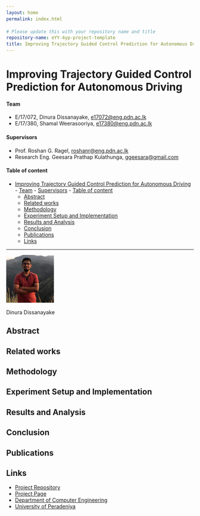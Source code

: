 ```yaml
---
layout: home
permalink: index.html

# Please update this with your repository name and title
repository-name: eYY-4yp-project-template
title: Improving Trajectory Guided Control Prediction for Autonomous Driving
---
```


[comment]: # "This is the standard layout for the project, but you can clean this and use your own template"

# Improving Trajectory Guided Control Prediction for Autonomous Driving

#### Team

- E/17/072, Dinura Dissanayake, [e17072@eng.pdn.ac.lk](mailto:e17072@eng.pdn.ac.lk)
- E/17/380, Shamal Weerasooriya, [e17380@eng.pdn.ac.lk](mailto:e17380@eng.pdn.ac.lk)

#### Supervisors

- Prof. Roshan G. Ragel, [roshanr@eng.pdn.ac.lk](mailto:roshanr@eng.pdn.ac.lk)
- Research Eng. Geesara Prathap Kulathunga, [ggeesara@gmail.com](mailto:ggeesara@gmail.com)

#### Table of content

- [Improving Trajectory Guided Control Prediction for Autonomous Driving](#improving-trajectory-guided-control-prediction-for-autonomous-driving)
      - [Team](#team)
      - [Supervisors](#supervisors)
      - [Table of content](#table-of-content)
  - [Abstract](#abstract)
  - [Related works](#related-works)
  - [Methodology](#methodology)
  - [Experiment Setup and Implementation](#experiment-setup-and-implementation)
  - [Results and Analysis](#results-and-analysis)
  - [Conclusion](#conclusion)
  - [Publications](#publications)
  - [Links](#links)

---

<img class="mx-auto d-block img-thumbnail float-left" src="./images/e17072.jpg" alt="Sample Image" width="128" />
<p class="caption text-center float-left">Dinura Dissanayake</p>


<!-- <link rel="stylesheet" href="https://maxcdn.bootstrapcdn.com/bootstrap/4.5.2/css/bootstrap.min.css">

<div class="container">
    <div class="row">
        <div class="col-3">
            <img class="mx-auto d-block img-thumbnail" src="./images/e17072.jpg" alt="Sample Image" width="128" />
            <p class="caption text-center">Dinura Dissanayake</p>
        </div>
        <div class="col-3">
            <img class="mx-auto d-block img-thumbnail" src="./images/e17380.jpg" alt="Sample Image" width="128" />
            <p class="caption text-center">Shamal Weerasooriya</p>
        </div>
        <div class="col-3">
            <img class="mx-auto d-block img-thumbnail" src="./images/roshan-ragel.jpg" alt="Sample Image" width="128" />
            <p class="caption text-center">Prof. Roshan G. Ragel</p>
        </div>
        <div class="col-3">
            <img class="mx-auto d-block img-thumbnail" src="./images/geesara-prathap.jpeg" alt="Sample Image" width="128" />
            <p class="caption text-center">Research Eng. Geesara Prathap Kulathunga</p>
        </div>
    </div>
</div> -->

## Abstract

## Related works

## Methodology

## Experiment Setup and Implementation

## Results and Analysis

## Conclusion

## Publications
[//]: # "Note: Uncomment each once you uploaded the files to the repository"

<!-- 1. [Semester 7 report](./) -->
<!-- 2. [Semester 7 slides](./) -->
<!-- 3. [Semester 8 report](./) -->
<!-- 4. [Semester 8 slides](./) -->
<!-- 5. Author 1, Author 2 and Author 3 "Research paper title" (2021). [PDF](./). -->


## Links

[//]: # ( NOTE: EDIT THIS LINKS WITH YOUR REPO DETAILS )

- [Project Repository](https://github.com/cepdnaclk/repository-name)
- [Project Page](https://cepdnaclk.github.io/repository-name)
- [Department of Computer Engineering](http://www.ce.pdn.ac.lk/)
- [University of Peradeniya](https://eng.pdn.ac.lk/)

[//]: # "Please refer this to learn more about Markdown syntax"
[//]: # "https://github.com/adam-p/markdown-here/wiki/Markdown-Cheatsheet"

